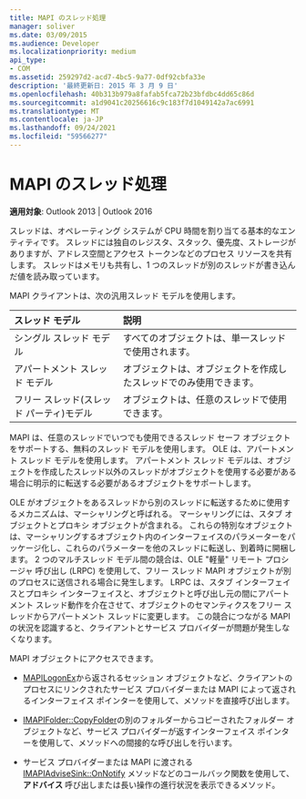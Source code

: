 ```yaml
---
title: MAPI のスレッド処理
manager: soliver
ms.date: 03/09/2015
ms.audience: Developer
ms.localizationpriority: medium
api_type:
- COM
ms.assetid: 259297d2-acd7-4bc5-9a77-0df92cbfa33e
description: '最終更新日: 2015 年 3 月 9 日'
ms.openlocfilehash: 40b313b979a8fafab5fca72b23bfdbc4dd65c86d
ms.sourcegitcommit: a1d9041c20256616c9c183f7d1049142a7ac6991
ms.translationtype: MT
ms.contentlocale: ja-JP
ms.lasthandoff: 09/24/2021
ms.locfileid: "59566277"
---
```

# <a name="threading-in-mapi"></a>MAPI のスレッド処理

  
  
**適用対象**: Outlook 2013 | Outlook 2016 
  
スレッドは、オペレーティング システムが CPU 時間を割り当てる基本的なエンティティです。 スレッドには独自のレジスタ、スタック、優先度、ストレージがありますが、アドレス空間とアクセス トークンなどのプロセス リソースを共有します。 スレッドはメモリも共有し、1 つのスレッドが別のスレッドが書き込んだ値を読み取っています。
  
MAPI クライアントは、次の汎用スレッド モデルを使用します。
  
|**スレッド モデル**|**説明**|
|:-----|:-----|
|シングル スレッド モデル  <br/> |すべてのオブジェクトは、単一スレッドで使用されます。  <br/> |
|アパートメント スレッド モデル  <br/> |オブジェクトは、オブジェクトを作成したスレッドでのみ使用できます。  <br/> |
|フリー スレッド(スレッド パーティ)モデル  <br/> |オブジェクトは、任意のスレッドで使用できます。  <br/> |
   
MAPI は、任意のスレッドでいつでも使用できるスレッド セーフ オブジェクトをサポートする、無料のスレッド モデルを使用します。 OLE は、アパートメント スレッド モデルを使用します。 アパートメント スレッド モデルは、オブジェクトを作成したスレッド以外のスレッドがオブジェクトを使用する必要がある場合に明示的に転送する必要があるオブジェクトをサポートします。
  
OLE がオブジェクトをあるスレッドから別のスレッドに転送するために使用するメカニズムは、マーシャリングと呼ばれる。 マーシャリングには、スタブ オブジェクトとプロキシ オブジェクトが含まれる。 これらの特別なオブジェクトは、マーシャリングするオブジェクト内のインターフェイスのパラメーターをパッケージ化し、これらのパラメーターを他のスレッドに転送し、到着時に開梱します。 2 つのマルチスレッド モデル間の競合は、OLE "軽量" リモート プロシージャ 呼び出し (LRPC) を使用して、フリー スレッド MAPI オブジェクトが別のプロセスに送信される場合に発生します。 LRPC は、スタブ インターフェイスとプロキシ インターフェイスと、オブジェクトと呼び出し元の間にアパートメント スレッド動作を介在させて、オブジェクトのセマンティクスをフリー スレッドからアパートメント スレッドに変更します。 この競合につながる MAPI の状況を認識すると、クライアントとサービス プロバイダーが問題が発生しなくなります。
  
MAPI オブジェクトにアクセスできます。
  
- [MAPILogonEx](mapilogonex.md)から返されるセッション オブジェクトなど、クライアントのプロセスにリンクされたサービス プロバイダーまたは MAPI によって返されるインターフェイス ポインターを使用して、メソッドを直接呼び出します。
    
- [IMAPIFolder::CopyFolder](imapifolder-copyfolder.md)の別のフォルダーからコピーされたフォルダー オブジェクトなど、サービス プロバイダーが返すインターフェイス ポインターを使用して、メソッドへの間接的な呼び出しを行います。
    
- サービス プロバイダーまたは MAPI に渡される [IMAPIAdviseSink::OnNotify](imapiadvisesink-onnotify.md) メソッドなどのコールバック関数を使用して、 **アドバイス** 呼び出しまたは長い操作の進行状況を表示できるメソッド。 
    

